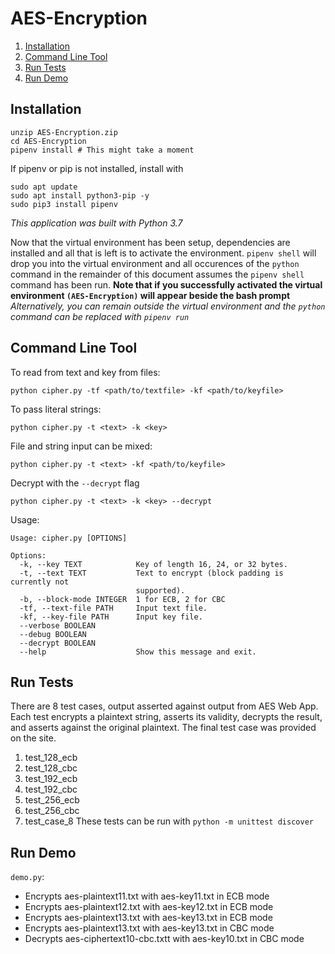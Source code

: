 # AES-Encryption
1. [ Installation ](#install)
2. [ Command Line Tool ](#cmdline)
3. [ Run Tests ](#tests)
4. [ Run Demo ](#demo)

<a name="install"></a>
## Installation
```
unzip AES-Encryption.zip
cd AES-Encryption
pipenv install # This might take a moment
```
If pipenv or pip is not installed, install with
```
sudo apt update
sudo apt install python3-pip -y
sudo pip3 install pipenv
```
*This application was built with Python 3.7*

Now that the virtual environment has been setup, dependencies are installed and all that is left is to activate the environment.
```pipenv shell``` will drop you into the virtual environment and all occurences of the ```python``` command in the remainder of this document assumes the ```pipenv shell``` command has been run.
**Note that if you successfully activated the virtual environment ```(AES-Encryption)``` will appear beside the bash prompt**
*Alternatively, you can remain outside the virtual environment and the ```python``` command can be replaced with ```pipenv run```*

<a name="cmdline"></a>
## Command Line Tool
To read from text and key from files:
```
python cipher.py -tf <path/to/textfile> -kf <path/to/keyfile>
```

To pass literal strings:
```
python cipher.py -t <text> -k <key>
```
File and string input can be mixed:
```
python cipher.py -t <text> -kf <path/to/keyfile>
```
Decrypt with the ```--decrypt``` flag
```
python cipher.py -t <text> -k <key> --decrypt
```
Usage:
```
Usage: cipher.py [OPTIONS]

Options:
  -k, --key TEXT            Key of length 16, 24, or 32 bytes.
  -t, --text TEXT           Text to encrypt (block padding is currently not
                            supported).
  -b, --block-mode INTEGER  1 for ECB, 2 for CBC
  -tf, --text-file PATH     Input text file.
  -kf, --key-file PATH      Input key file.
  --verbose BOOLEAN
  --debug BOOLEAN
  --decrypt BOOLEAN
  --help                    Show this message and exit.
```
<a name="tests"></a>
## Run Tests
There are 8 test cases, output asserted against output from AES Web App. Each test encrypts a plaintext string, asserts its validity, decrypts the result, and asserts against the original plaintext. The final test case was provided on the site.
1. test_128_ecb
2. test_128_cbc
3. test_192_ecb
4. test_192_cbc
5. test_256_ecb
6. test_256_cbc
7. test_case_8
These tests can be run with ```python -m unittest discover```

<a name="demo"></a>
## Run Demo
```demo.py```:
- Encrypts aes-plaintext11.txt with aes-key11.txt in ECB mode
- Encrypts aes-plaintext12.txt with aes-key12.txt in ECB mode
- Encrypts aes-plaintext13.txt with aes-key13.txt in ECB mode
- Encrypts aes-plaintext13.txt with aes-key13.txt in CBC mode
- Decrypts aes-ciphertext10-cbc.txtt with aes-key10.txt in CBC mode
